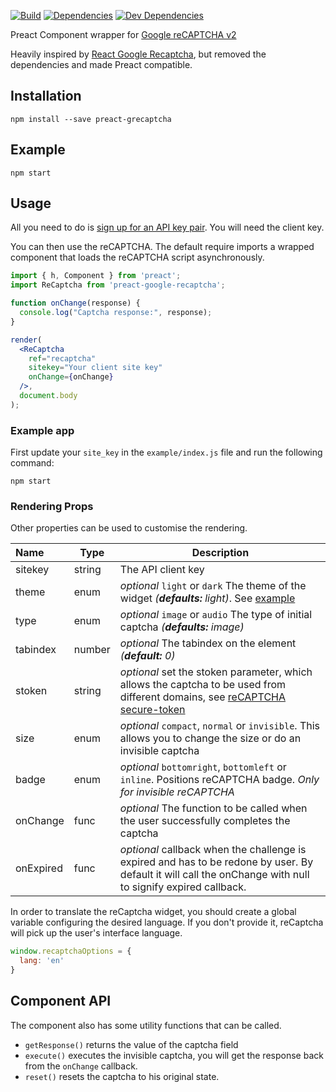 [![Build][travis.img]][travis.url]
[![Dependencies][deps.img]][deps.url]
[![Dev Dependencies][devdeps.img]][devdeps.url]

Preact Component wrapper for [Google reCAPTCHA v2][reCAPTCHA]

Heavily inspired by [React Google Recaptcha][react-google-recaptcha], but removed the dependencies and made Preact compatible.

## Installation

```shell
npm install --save preact-grecaptcha
```

## Example

```shell
npm start
```

## Usage

All you need to do is [sign up for an API key pair][signup]. You will need the client key.

You can then use the reCAPTCHA. The default require imports a wrapped component that loads the reCAPTCHA script asynchronously.

```jsx
import { h, Component } from 'preact';
import ReCaptcha from 'preact-google-recaptcha';

function onChange(response) {
  console.log("Captcha response:", response);
}

render(
  <ReCaptcha
    ref="recaptcha"
    sitekey="Your client site key"
    onChange={onChange}
  />,
  document.body
);
```

### Example app

First update your ```site_key``` in the ```example/index.js``` file and run the following command:
```
npm start
```

### Rendering Props

Other properties can be used to customise the rendering.

| Name | Type | Description |
|:---- | ---- | ------ |
| sitekey | string | The API client key |
| theme | enum | *optional* `light` or `dark` The theme of the widget *(__defaults:__ light)*. See [example][docs_theme]
| type | enum | *optional* `image` or `audio` The type of initial captcha *(__defaults:__ image)*
| tabindex | number | *optional* The tabindex on the element *(__default:__ 0)*
| stoken | string | *optional* set the stoken parameter, which allows the captcha to be used from different domains, see [reCAPTCHA secure-token] |
| size | enum | *optional* `compact`, `normal` or `invisible`. This allows you to change the size or do an invisible captcha |
| badge | enum | *optional* `bottomright`, `bottomleft` or `inline`. Positions reCAPTCHA badge. *Only for invisible reCAPTCHA* |
| onChange | func | *optional* The function to be called when the user successfully completes the captcha |
| onExpired | func | *optional* callback when the challenge is expired and has to be redone by user. By default it will call the onChange with null to signify expired callback. |

In order to translate the reCaptcha widget, you should create a global variable configuring the desired language. If you don't provide it, reCaptcha will pick up the user's interface language.

```js
window.recaptchaOptions = {
  lang: 'en'
}
```

## Component API

The component also has some utility functions that can be called.

- `getResponse()` returns the value of the captcha field
- `execute()` executes the invisible captcha, you will get the response back from the `onChange` callback.
- `reset()` resets the captcha to his original state.

[travis.url]: https://travis-ci.org/claudio4/preact-google-recaptcha
[travis.img]: https://travis-ci.org/claudio4/preact-google-recaptcha.svg?branch=master
[deps.img]: https://david-dm.org/claudio4/preact-google-recaptcha.svg
[deps.url]: https://david-dm.org/claudio4/preact-google-recaptcha
[devdeps.img]: https://david-dm.org/claudio4/preact-google-recaptcha/dev-status.svg
[devdeps.url]: https://david-dm.org/claudio4/preact-google-recaptcha#info=devDependencies

[react-google-recaptcha]: https://github.com/dozoisch/react-google-recaptcha
[reCAPTCHA]: https://www.google.com/recaptcha
[signup]: http://www.google.com/recaptcha/admin
[docs]: https://developers.google.com/recaptcha
[docs_theme]: https://developers.google.com/recaptcha/docs/faq#can-i-customize-the-recaptcha-widget
[js_api]: https://developers.google.com/recaptcha/docs/display#js_api
[reCAPTCHA secure-token]: https://developers.google.com/recaptcha/docs/secure_token
